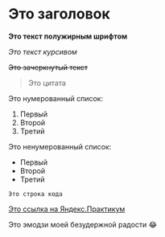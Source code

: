 # Это заголовок



**Это текст полужирным шрифтом**

*Это текст курсивом*

~~Это зачеркнутый текст~~

> Это цитата



Это нумерованный список:

1. Первый
2. Второй
3. Третий

Это ненумерованный список:

- Первый
- Второй
- Третий

`Это строка кода`

[Это ссылка на Яндекс.Практикум](https://practicum.yandex.ru)

Это эмодзи моей безудержной радости :joy:
